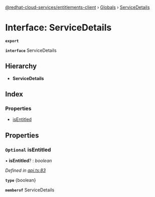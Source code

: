 [@redhat-cloud-services/entitlements-client](../README.md) › [Globals](../globals.md) › [ServiceDetails](servicedetails.md)

# Interface: ServiceDetails

**`export`** 

**`interface`** ServiceDetails

## Hierarchy

* **ServiceDetails**

## Index

### Properties

* [isEntitled](servicedetails.md#optional-isentitled)

## Properties

### `Optional` isEntitled

• **isEntitled**? : *boolean*

*Defined in [api.ts:83](https://github.com/RedHatInsights/javascript-clients/blob/master/packages/entitlements/api.ts#L83)*

**`type`** {boolean}

**`memberof`** ServiceDetails
